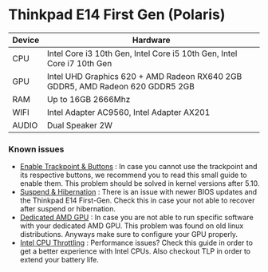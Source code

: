 # Thinkpad E14 First Gen (Polaris)

| Device        | Hardware                                                                      |
|---------------|-------------------------------------------------------------------------------|
| CPU           | Intel Core i3 10th Gen, Intel Core i5 10th Gen, Intel Core i7 10th Gen        |
| GPU           | Intel UHD Graphics 620 + AMD Radeon RX640 2GB GDDR5, AMD Radeon 620 GDDR5 2GB |
| RAM           | Up to 16GB 2666Mhz                                                            |
| WIFI          | Intel Adapter AC9560, Intel Adapter AX201                                     |
| AUDIO         | Dual Speaker 2W                                                               |

### Known issues

- [Enable Trackpoint & Buttons](../tweaks/trackpoint/README.md) : In case you cannot use the trackpoint and its respective buttons, we recommend you to read this small guide to enable them. This problem should be solved in kernel versions after 5.10.
- [Suspend & Hibernation](../tweaks/suspend-and-hibernation/README.md) : There is an issue with newer BIOS updates and the Thinkpad E14 First-Gen. Check this in case your not able to recover after suspend or hibernation.
- [Dedicated AMD GPU](../tweaks/amdgpu-rx640/README.md) : In case you are not able to run specific software with your dedicated AMD GPU. This problem was found on old linux distributions. Anyways make sure to configure your GPU properly.
- [Intel CPU Throttling](../tweaks/intel-cpu-throttling/README.md) : Performance issues? Check this guide in order to get a better experience with Intel CPUs. Also checkout TLP in order to extend your battery life.
